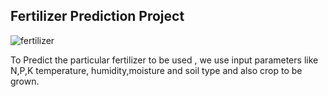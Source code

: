 ## Fertilizer Prediction Project

![fertilizer](https://github.com/userharshada/Fertilizer_Prediction/assets/123437523/58abfc70-ca39-4454-92c9-aebdb814334c)

 To Predict the particular fertilizer to be used , we use input parameters like N,P,K temperature, humidity,moisture and soil type and also crop to be grown. 
